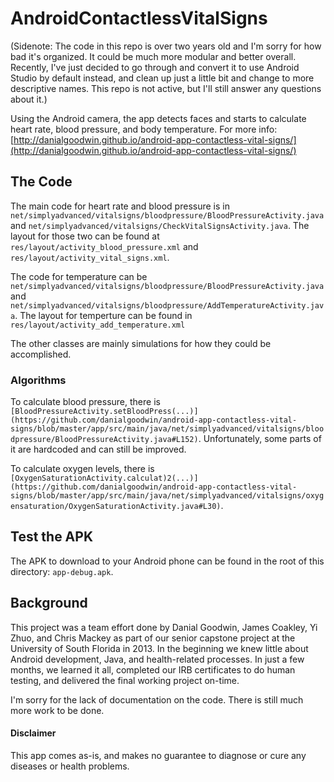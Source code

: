 # AndroidContactlessVitalSigns
(Sidenote: The code in this repo is over two years old and I'm sorry for how bad it's organized. It could be much more modular and better overall. Recently, I've just decided to go through and convert it to use Android Studio by default instead, and clean up just a little bit and change to more descriptive names. This repo is not active, but I'll still answer any questions about it.)

Using the Android camera, the app detects faces and starts to calculate heart rate, blood pressure, and body temperature. For more info: [http://danialgoodwin.github.io/android-app-contactless-vital-signs/](http://danialgoodwin.github.io/android-app-contactless-vital-signs/)



## The Code
The main code for heart rate and blood pressure is in `net/simplyadvanced/vitalsigns/bloodpressure/BloodPressureActivity.java` and `net/simplyadvanced/vitalsigns/CheckVitalSignsActivity.java`. The layout for those two can be found at `res/layout/activity_blood_pressure.xml` and `res/layout/activity_vital_signs.xml`.

The code for temperature can be `net/simplyadvanced/vitalsigns/bloodpressure/BloodPressureActivity.java` and `net/simplyadvanced/vitalsigns/bloodpressure/AddTemperatureActivity.java`. The layout for temperture can be found in `res/layout/activity_add_temperature.xml`

The other classes are mainly simulations for how they could be accomplished.

### Algorithms

To calculate blood pressure, there is `[BloodPressureActivity.setBloodPress(...)](https://github.com/danialgoodwin/android-app-contactless-vital-signs/blob/master/app/src/main/java/net/simplyadvanced/vitalsigns/bloodpressure/BloodPressureActivity.java#L152)`. Unfortunately, some parts of it are hardcoded and can still be improved.

To calculate oxygen levels, there is `[OxygenSaturationActivity.calculat)2(...)](https://github.com/danialgoodwin/android-app-contactless-vital-signs/blob/master/app/src/main/java/net/simplyadvanced/vitalsigns/oxygensaturation/OxygenSaturationActivity.java#L30)`.


## Test the APK
The APK to download to your Android phone can be found in the root of this directory: `app-debug.apk`.



## Background
This project was a team effort done by Danial Goodwin, James Coakley, Yi Zhuo, and Chris Mackey as part of our senior capstone project at the University of South Florida in 2013. In the beginning we knew little about Android development, Java, and health-related processes. In just a few months, we learned it all, completed our IRB certificates to do human testing, and delivered the final working project on-time.

I'm sorry for the lack of documentation on the code. There is still much more work to be done.



#### Disclaimer
This app comes as-is, and makes no guarantee to diagnose or cure any diseases or health problems.
